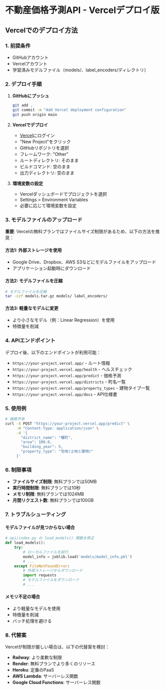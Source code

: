 # 不動産価格予測API - Vercelデプロイ版

## Vercelでのデプロイ方法

### 1. 前提条件
- GitHubアカウント
- Vercelアカウント
- 学習済みモデルファイル（models/、label_encoders/ディレクトリ）

### 2. デプロイ手順

1. **GitHubにプッシュ**
   ```bash
   git add .
   git commit -m "Add Vercel deployment configuration"
   git push origin main
   ```

2. **Vercelでデプロイ**
   - [Vercel](https://vercel.com)にログイン
   - "New Project"をクリック
   - GitHubリポジトリを選択
   - フレームワーク: "Other"
   - ルートディレクトリ: そのまま
   - ビルドコマンド: 空のまま
   - 出力ディレクトリ: 空のまま

3. **環境変数の設定**
   - Vercelダッシュボードでプロジェクトを選択
   - Settings > Environment Variables
   - 必要に応じて環境変数を設定

### 3. モデルファイルのアップロード

**重要**: Vercelの無料プランではファイルサイズ制限があるため、以下の方法を推奨：

#### 方法1: 外部ストレージを使用
- Google Drive、Dropbox、AWS S3などにモデルファイルをアップロード
- アプリケーション起動時にダウンロード

#### 方法2: モデルファイルを圧縮
```bash
# モデルファイルを圧縮
tar -czf models.tar.gz models/ label_encoders/
```

#### 方法3: 軽量なモデルに変更
- より小さなモデル（例：Linear Regression）を使用
- 特徴量を削減

### 4. APIエンドポイント

デプロイ後、以下のエンドポイントが利用可能：

- `https://your-project.vercel.app/` - ルート情報
- `https://your-project.vercel.app/health` - ヘルスチェック
- `https://your-project.vercel.app/predict` - 価格予測
- `https://your-project.vercel.app/districts` - 町名一覧
- `https://your-project.vercel.app/property_types` - 建物タイプ一覧
- `https://your-project.vercel.app/docs` - API仕様書

### 5. 使用例

```bash
# 価格予測
curl -X POST "https://your-project.vercel.app/predict" \
     -H "Content-Type: application/json" \
     -d '{
       "district_name": "曙町",
       "area": 100.0,
       "building_year": 5,
       "property_type": "宅地(土地と建物)"
     }'
```

### 6. 制限事項

- **ファイルサイズ制限**: 無料プランでは50MB
- **実行時間制限**: 無料プランでは10秒
- **メモリ制限**: 無料プランでは1024MB
- **月間リクエスト数**: 無料プランでは100GB

### 7. トラブルシューティング

#### モデルファイルが見つからない場合
```python
# api/index.py の load_models() 関数を修正
def load_models():
    try:
        # ローカルファイルを試行
        model_info = joblib.load('models/model_info.pkl')
        # ...
    except FileNotFoundError:
        # 外部ストレージからダウンロード
        import requests
        # モデルファイルをダウンロード
        # ...
```

#### メモリ不足の場合
- より軽量なモデルを使用
- 特徴量を削減
- バッチ処理を避ける

### 8. 代替案

Vercelが制限が厳しい場合は、以下の代替案を検討：

- **Railway**: より柔軟な制限
- **Render**: 無料プランでより多くのリソース
- **Heroku**: 定番のPaaS
- **AWS Lambda**: サーバーレス関数
- **Google Cloud Functions**: サーバーレス関数

